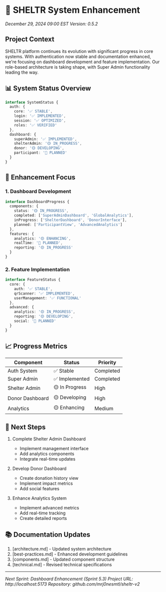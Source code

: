 # 🚀 SHELTR System Enhancement
*December 29, 2024 09:00 EST*
*Version: 0.5.2*

## Project Context
SHELTR platform continues its evolution with significant progress in core systems. With authentication now stable and documentation enhanced, we're focusing on dashboard development and feature implementation. Our role-based architecture is taking shape, with Super Admin functionality leading the way.

## 📊 System Status Overview
```typescript
interface SystemStatus {
  auth: {
    core: '✅ STABLE',
    login: '✅ IMPLEMENTED',
    session: '✅ OPTIMIZED',
    roles: '✅ VERIFIED'
  },
  dashboard: {
    superAdmin: '✅ IMPLEMENTED',
    shelterAdmin: '🟡 IN_PROGRESS',
    donor: '🟡 DEVELOPING',
    participant: '🔵 PLANNED'
  }
}
```

## 🎯 Enhancement Focus

### 1. Dashboard Development
```typescript
interface DashboardProgress {
  components: {
    status: '🟡 IN_PROGRESS',
    completed: ['SuperAdminDashboard', 'GlobalAnalytics'],
    inProgress: ['ShelterDashboard', 'DonorInterface'],
    planned: ['ParticipantView', 'AdvancedAnalytics']
  },
  features: {
    analytics: '🟡 ENHANCING',
    realTime: '🔵 PLANNED',
    reporting: '🟡 IN_PROGRESS'
  }
}
```

### 2. Feature Implementation
```typescript
interface FeatureStatus {
  core: {
    auth: '✅ STABLE',
    qrScanner: '✅ IMPLEMENTED',
    userManagement: '✅ FUNCTIONAL'
  },
  advanced: {
    analytics: '🟡 IN_PROGRESS',
    reporting: '🟡 DEVELOPING',
    social: '🔵 PLANNED'
  }
}
```

## 📈 Progress Metrics
| Component | Status | Priority |
|-----------|---------|-----------|
| Auth System | ✅ Stable | Completed |
| Super Admin | ✅ Implemented | Completed |
| Shelter Admin | 🟡 In Progress | High |
| Donor Dashboard | 🟡 Developing | High |
| Analytics | 🟡 Enhancing | Medium |

## 🔄 Next Steps
1. Complete Shelter Admin Dashboard
   - Implement management interface
   - Add analytics components
   - Integrate real-time updates

2. Develop Donor Dashboard
   - Create donation history view
   - Implement impact metrics
   - Add social features

3. Enhance Analytics System
   - Implement advanced metrics
   - Add real-time tracking
   - Create detailed reports

## 📚 Documentation Updates
1. [architecture.md] - Updated system architecture
2. [best-practices.md] - Enhanced development guidelines
3. [components.md] - Updated component structure
4. [technical.md] - Revised technical specifications

---
*Next Sprint: Dashboard Enhancement (Sprint 5.3)*
*Project URL: http://localhost:5173*
*Repository: github.com/mrj0nesmtl/sheltr-v2*
